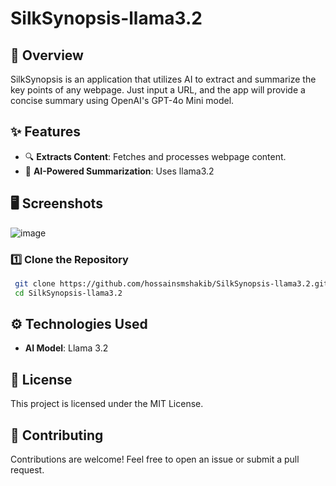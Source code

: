 # SilkSynopsis-llama3.2

## 🚀 Overview
SilkSynopsis is an application that utilizes AI to extract and summarize the key points of any webpage. Just input a URL, and the app will provide a concise summary using OpenAI's GPT-4o Mini model.

## ✨ Features
- 🔍 **Extracts Content**: Fetches and processes webpage content.
- 🧠 **AI-Powered Summarization**: Uses llama3.2

## 🖥️ Screenshots
![image](https://github.com/user-attachments/assets/c2f884ca-8ad8-4c72-a7d7-da0e8ddbf302)


### 1️⃣ Clone the Repository
```sh
 git clone https://github.com/hossainsmshakib/SilkSynopsis-llama3.2.git
 cd SilkSynopsis-llama3.2
```

## ⚙️ Technologies Used
- **AI Model**: Llama 3.2

## 📜 License
This project is licensed under the MIT License.

## 🤝 Contributing
Contributions are welcome! Feel free to open an issue or submit a pull request.
